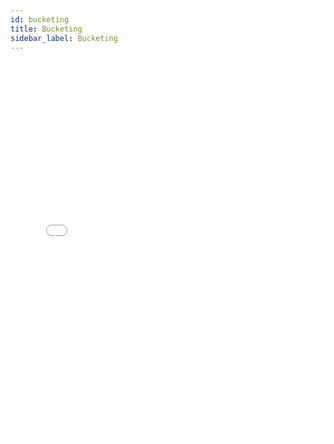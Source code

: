 ```yaml
---
id: bucketing
title: Bucketing
sidebar_label: Bucketing
---
```


<iframe src="//fast.wistia.net/embed/iframe/kk7igz6k1e?videoFoam=true"
allowtransparency="true" frameBorder="0" scrolling="no" className="wistia_embed"
name="wistia_embed" allowFullScreen  width="100%" height="600"></iframe>
<script src="//fast.wistia.net/assets/external/iframe-api-v1.js"></script>
<br/>